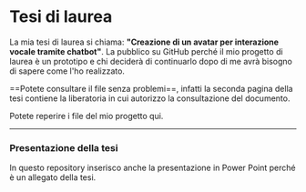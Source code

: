 # Tesi di laurea
La mia tesi di laurea si chiama: **"Creazione di un avatar per interazione vocale tramite chatbot"**.
La pubblico su GitHub perché il mio progetto di laurea è un prototipo e chi deciderà di continuarlo dopo di me avrà bisogno di sapere come l'ho realizzato.

==Potete consultare il file senza problemi==, infatti la seconda pagina della tesi contiene la liberatoria in cui autorizzo la consultazione del documento.

Potete reperire i file del mio progetto qui.

---
### Presentazione della tesi
In questo repository inserisco anche la presentazione in Power Point perché è un allegato della tesi.